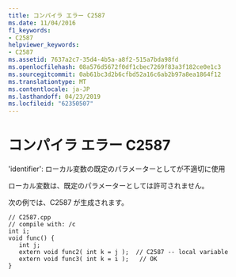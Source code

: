 ```yaml
---
title: コンパイラ エラー C2587
ms.date: 11/04/2016
f1_keywords:
- C2587
helpviewer_keywords:
- C2587
ms.assetid: 7637a2c7-35d4-4b5a-a8f2-515a7bda98fd
ms.openlocfilehash: 08a576d5672f0df1cbec7269f83a3f182ce0e1c3
ms.sourcegitcommit: 0ab61bc3d2b6cfbd52a16c6ab2b97a8ea1864f12
ms.translationtype: MT
ms.contentlocale: ja-JP
ms.lasthandoff: 04/23/2019
ms.locfileid: "62350507"
---
```

# <a name="compiler-error-c2587"></a>コンパイラ エラー C2587

'identifier': ローカル変数の既定のパラメーターとしてが不適切に使用

ローカル変数は、既定のパラメーターとしては許可されません。

次の例では、C2587 が生成されます。

```
// C2587.cpp
// compile with: /c
int i;
void func() {
   int j;
   extern void func2( int k = j );  // C2587 -- local variable
   extern void func3( int k = i );   // OK
}
```